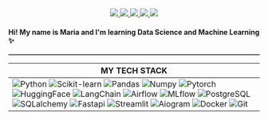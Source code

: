<p align="center">
<br/>

<a href="https://magewade.notion.site/My-DS-ML-Roadmap-c92bbbdf674c40b990b1e94e69467a6d?pvs=74">
    <img src="https://img.shields.io/badge/%20roadmap-%23686461?style=for-the-badge&logo=notion&logoColor=white&logoSize=amd">
</a>

<a href="https://stepik.org/users/776465/profile">
    <img src="https://img.shields.io/badge/Stepik-%2388A795?style=for-the-badge&logo=simkl&logoColor=white">
</a>

<a href="https://www.kaggle.com/magewade">
    <img src="https://img.shields.io/badge/kaggle-%2377b2d0?style=for-the-badge&logo=kaggle&logoColor=white&logoSize=amd">
</a>  
<a href="mailto:marie.muraveva@gmail.com">
    <img src="https://img.shields.io/badge/email-%23B9848C?style=for-the-badge&logo=gmail&logoColor=white&logoSize=amd">
</a>
<a href="https://t.me/magewade">
    <img src="https://img.shields.io/badge/telegram-%236B99C3?style=for-the-badge&logo=telegram&logoColor=white&logoSize=amd">
</a>

<br/> 
</p>


#### Hi! My name is Maria and I'm learning Data Science and Machine Learning ✨                          
<table border="1" cellpadding="10" cellspacing="0">

| <b align="left">MY TECH STACK</b>                                                                                                                                                                                                                                                                                                                                                                                                                                                                                                                                                                                                                                                                                                                                                                                                                                                                                                                                                                                                                                                                                                                                                                                                                                                                                                                                                                                                                                                                                                                                                                                                                                                                                                                                                                                                                                                                                                                                                                                                                                                                                                                                                                         |
|--------------------------------------------------------------------------------------------------------------------------------------------------------------------------------------------------------------------------------------------------------------------------------------------------------------------------------------------------------------------------------------------------------------------------------------------------------------------------------------------------------------------------------------------------------------------------------------------------------------------------------------------------------------------------------------------------------------------------------------------------------------------------------------------------------------------------------------------------------------------------------------------------------------------------------------------------------------------------------------------------------------------------------------------------------------------------------------------------------------------------------------------------------------------------------------------------------------------------------------------------------------------------------------------------------------------------------------------------------------------------------------------------------------------------------------------------------------------------------------------------------------------------------------------------------------------------------------------------------------------------------------------------------------------------------------------------------------------------------------------------------------------------------------------------------------------------------------------------------------------------------------------------------------------------------------------------------------------------------------------------------------------------------------------------------------------------------------------------------------------------------------------------------------------------------------------------------|
| ![Python](https://img.shields.io/badge/Python-white?style=flat&logo=Python) ![Scikit-learn](https://img.shields.io/badge/Scikit--learn-white?style=flat&logo=Scikit-learn) ![Pandas](https://img.shields.io/badge/Pandas-white?style=flat&logo=Pandas&logoColor=%23464547) ![Numpy](https://img.shields.io/badge/Numpy-white?style=flat&logo=Numpy&logoColor=%23464547) ![Pytorch](https://img.shields.io/badge/Pytorch-white?style=flat&logo=Pytorch) ![HuggingFace](https://img.shields.io/badge/HuggingFace-white?style=flat&logo=HuggingFace&logoColor=%23F5BB2C) ![LangChain](https://img.shields.io/badge/LangChain-white?style=flat&logo=langchain&logoColor=%2386901f) ![Airflow](https://img.shields.io/badge/Airflow-white?style=flat&logo=Apache-Airflow&logoColor=%23464547) ![MLflow](https://img.shields.io/badge/MLflow-white?style=flat&logo=MLflow) ![PostgreSQL](https://img.shields.io/badge/PostgreSQL-white?style=flat&logo=PostgreSQL) ![SQLalchemy](https://img.shields.io/badge/SQLalchemy-white?style=flat&logo=sqlalchemy&logoColor=%23464547) ![Fastapi](https://img.shields.io/badge/Fastapi-white?style=flat&logo=fastapi) ![Streamlit](https://img.shields.io/badge/Streamlit-white?style=flat&logo=Streamlit) ![Aiogram](https://img.shields.io/badge/aiogram-white?style=flat&logo=telegram) ![Docker](https://img.shields.io/badge/Docker-white?style=flat&logo=Docker) ![Git](https://img.shields.io/badge/git-white?style=flat&logo=git&logoColor=white&logoColor=%23464547)
<!--


**magewade/magewade** is a ✨ _special_ ✨ repository because its `README.md` (this file) appears on your GitHub profile.

Here are some ideas to get you started:

- 🔭 I’m currently working on ...
- 🌱 I’m currently learning ...
- 👯 I’m looking to collaborate on ...
- 🤔 I’m looking for help with ...
- 💬 Ask me about ...
- 📫 How to reach me: ...
- 😄 Pronouns: ...
- ⚡ Fun fact: ...
-->
